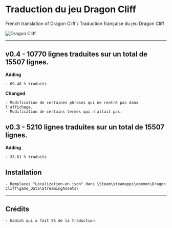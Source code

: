 # Traduction du jeu Dragon Cliff
French translation of Dragon Cliff / Traduction française du jeu Dragon Cliff

![Dragon Cliff](https://imgshare.io/images/2019/05/13/76AADE82-4995-4EDA-BCC8-AD3AC5D5C365.jpg)

---------------------------------------------------------

## v0.4 - 10770 lignes traduites sur un total de 15507 lignes.

**Adding**
```
- 69.48 % traduits
```

**Changed**
```
- Modification de certaines phrases qui ne rentré pas dans l'affichage.
- Modification de certains termes qui n'allait pas.
```




## v0.3 - 5210 lignes traduites sur un total de 15507 lignes.

**Adding**
```
- 33.61 % traduits
```



## Installation

```
- Remplacez "Localization-en.json" dans \Steam\steamapps\common\Dragon Cliff\game_Data\StreamingAssets\
```

---------------------------------------------------------

## Crédits

```
- Gadish qui a fait 5% de la traduction
```

